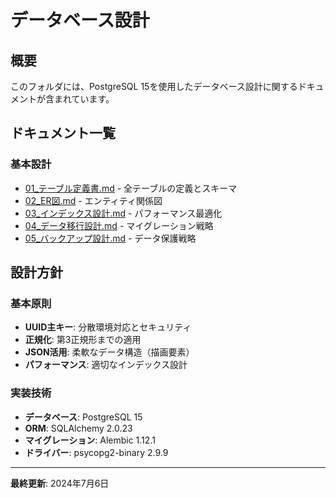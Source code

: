 # データベース設計

## 概要
このフォルダには、PostgreSQL 15を使用したデータベース設計に関するドキュメントが含まれています。

## ドキュメント一覧

### 基本設計
- [01_テーブル定義書.md](./01_テーブル定義書.md) - 全テーブルの定義とスキーマ
- [02_ER図.md](./02_ER図.md) - エンティティ関係図
- [03_インデックス設計.md](./03_インデックス設計.md) - パフォーマンス最適化
- [04_データ移行設計.md](./04_データ移行設計.md) - マイグレーション戦略
- [05_バックアップ設計.md](./05_バックアップ設計.md) - データ保護戦略

## 設計方針

### 基本原則
- **UUID主キー**: 分散環境対応とセキュリティ
- **正規化**: 第3正規形までの適用
- **JSON活用**: 柔軟なデータ構造（描画要素）
- **パフォーマンス**: 適切なインデックス設計

### 実装技術
- **データベース**: PostgreSQL 15
- **ORM**: SQLAlchemy 2.0.23
- **マイグレーション**: Alembic 1.12.1
- **ドライバー**: psycopg2-binary 2.9.9

---
**最終更新**: 2024年7月6日